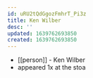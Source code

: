 ```yaml
---
id: uRU2tQdGgozFmhrT_Pi3z
title: Ken Wilber
desc: ''
updated: 1639762693850
created: 1639762693850
---
```



- [[person]] - Ken Wilber
- appeared 1x at the stoa
